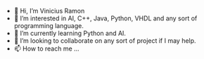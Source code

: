 - 👋 Hi, I’m Vinicius Ramon
- 👀 I’m interested in AI, C++, Java, Python, VHDL and any sort of programming language.
- 🌱 I’m currently learning Python and AI.
- 💞️ I’m looking to collaborate on any sort of project if I may help.
- 📫 How to reach me ...

<!---
viniciusramon/viniciusramon is a ✨ special ✨ repository because its `README.md` (this file) appears on your GitHub profile.
You can click the Preview link to take a look at your changes.
--->
